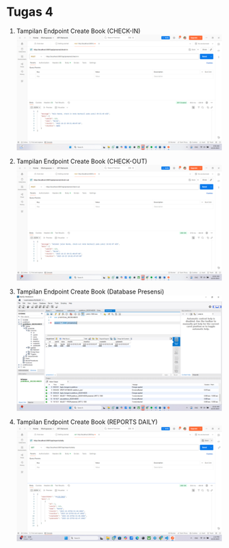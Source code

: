 # Tugas 4

1. Tampilan Endpoint Create Book (CHECK-IN)
![Tampilan Endpoint Create](SS/PostCheck-in.png)

2. Tampilan Endpoint Create Book (CHECK-OUT)
![Tampilan Endpoint Create](SS/PostCheck-out.png)

3. Tampilan Endpoint Create Book (Database Presensi)
![Tampilan Endpoint Create](SS/DataBasePresensi.png)

4. Tampilan Endpoint Create Book (REPORTS DAILY)
![Tampilan Endpoint Create](SS/GetReportsDaily.png)